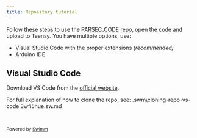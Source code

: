 ```yaml
---
title: Repository tutorial
---
```

Follow these steps to use the [PARSEC_CODE repo](https://github.com/adamBacso/PARSEC_CODE.git), open the code and upload to Teensy. You have multiple options, use:

- Visual Studio Code with the proper extensions *(recommended)*
- Arduino IDE

## Visual Studio Code

Download VS Code from the [official website](https://code.visualstudio.com/Download).

For full explanation of how to clone the repo, see: .swm\\cloning-repo-vs-code.3wfi5hue.sw.md

&nbsp;

<SwmMeta version="3.0.0" repo-id="Z2l0aHViJTNBJTNBUEFSU0VDX0NPREUlM0ElM0FhZGFtQmFjc28=" repo-name="PARSEC_CODE"><sup>Powered by [Swimm](https://app.swimm.io/)</sup></SwmMeta>
